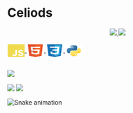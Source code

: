 # Celiods
<div align="center">
  <a href="https://github.com/CelioDS">
  <img height="150em" src="https://github-readme-stats.vercel.app/api?username=celiods&show_icons=true&theme=dark&include_all_commits=true&count_private=true"/>
  <img height="150em" src="https://github-readme-stats.vercel.app/api/top-langs/?username=celiods&layout=compact&langs_count=7&theme=dark"/>
</div>
  <div style="display: inline_block"><br>
    <img align="center" alt="celio-Js" height="30" width="40"           src="https://raw.githubusercontent.com/devicons/devicon/master/icons/javascript/javascript-plain.svg">  
    <img align="center" alt="celio-HTML" height="30" width="40" src="https://raw.githubusercontent.com/devicons/devicon/master/icons/html5/html5-original.svg">
    <img align="center" alt="celio-CSS" height="30" width="40" src="https://raw.githubusercontent.com/devicons/devicon/master/icons/css3/css3-original.svg">
    <img align="center" alt="celio-Python" height="30" width="40" src="https://raw.githubusercontent.com/devicons/devicon/master/icons/python/python-original.svg">
</div>
  
  ##
 
<div> 
 </a>
  <a href="https://www.instagram.com/celio.thug" target="_blank"><img src="https://img.shields.io/badge/-Instagram-%28785?style=for-the-badge&logo=instagram&logoColor=black" target="_blank"></a>
 	
 
  <a href = "mailto:celio01t@gmail.com"><img src="https://img.shields.io/badge/-Gmail-%212206?style=for-the-badge&logo=gmail&logoColor=white" target="_blank"></a>
  <a href="https://www.linkedin.com/in/c%C3%A9lio-da-silva-3b20131b7" target="_blank"><img src="https://img.shields.io/badge/-LinkedIn-%230077B5?style=for-the-badge&logo=linkedin&logoColor=white" target="_blank"></a> 

  ![Snake animation](https://github.com/celiods/celiods/blob/output/github-contribution-grid-snake.svg)
 
</div>
